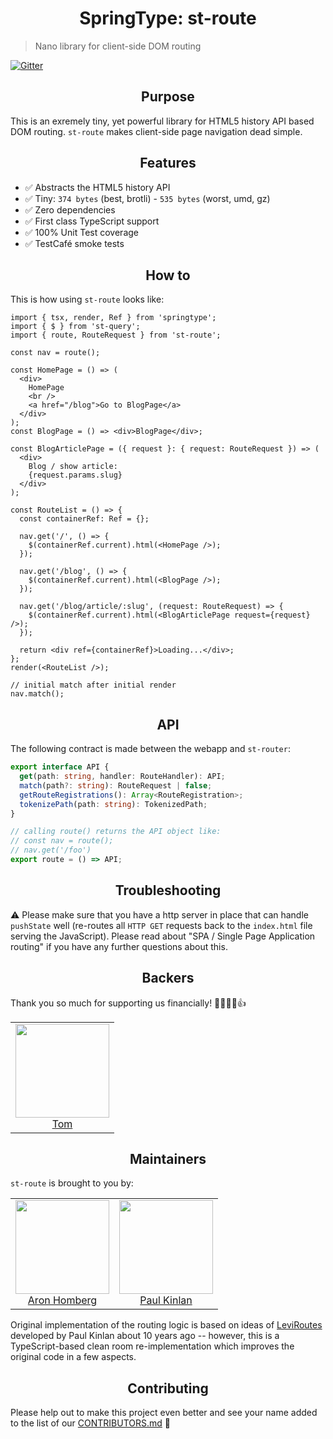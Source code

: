 <h1 align="center">SpringType: st-route</h1>

> Nano library for client-side DOM routing

[![Gitter](https://badges.gitter.im/springtype-official/springtype.svg)](https://gitter.im/springtype-official/springtype?utm_source=badge&utm_medium=badge&utm_campaign=pr-badge)

<h2 align="center">Purpose</h2>

This is an exremely tiny, yet powerful library for HTML5 history API based DOM routing. `st-route` makes client-side page navigation dead simple.

<h2 align="center">Features</h2>

- ✅ Abstracts the HTML5 history API
- ✅ Tiny: `374 bytes` (best, brotli) - `535 bytes` (worst, umd, gz)
- ✅ Zero dependencies
- ✅ First class TypeScript support
- ✅ 100% Unit Test coverage
- ✅ TestCafé smoke tests

<h2 align="center">How to</h2>

This is how using `st-route` looks like:

```tsx
import { tsx, render, Ref } from 'springtype';
import { $ } from 'st-query';
import { route, RouteRequest } from 'st-route';

const nav = route();

const HomePage = () => (
  <div>
    HomePage
    <br />
    <a href="/blog">Go to BlogPage</a>
  </div>
);
const BlogPage = () => <div>BlogPage</div>;

const BlogArticlePage = ({ request }: { request: RouteRequest }) => (
  <div>
    Blog / show article:
    {request.params.slug}
  </div>
);

const RouteList = () => {
  const containerRef: Ref = {};

  nav.get('/', () => {
    $(containerRef.current).html(<HomePage />);
  });

  nav.get('/blog', () => {
    $(containerRef.current).html(<BlogPage />);
  });

  nav.get('/blog/article/:slug', (request: RouteRequest) => {
    $(containerRef.current).html(<BlogArticlePage request={request} />);
  });

  return <div ref={containerRef}>Loading...</div>;
};
render(<RouteList />);

// initial match after initial render
nav.match();
```

<h2 align="center">API</h2>

The following contract is made between the webapp and `st-router`:

```typescript
export interface API {
  get(path: string, handler: RouteHandler): API;
  match(path?: string): RouteRequest | false;
  getRouteRegistrations(): Array<RouteRegistration>;
  tokenizePath(path: string): TokenizedPath;
}

// calling route() returns the API object like:
// const nav = route();
// nav.get('/foo')
export route = () => API;
```

<h2 align="center">Troubleshooting</h2>

⚠️ Please make sure that you have a http server in place that can handle `pushState` well (re-routes all `HTTP GET` requests back to the `index.html` file serving the JavaScript). Please read about "SPA / Single Page Application routing" if you have any further questions about this.

<h2 align="center">Backers</h2>

Thank you so much for supporting us financially! 🙏🏻😎🥳👍

<table>
  <tbody>
    <tr>
      <td align="center">
        <img width="150" height="150"
        src="https://avatars2.githubusercontent.com/u/17221813?v=4&s=150">
        </br>
        <a href="https://github.com/jsdevtom">Tom</a>
      </td>
    </tr>
  <tbody>
</table>

<h2 align="center">Maintainers</h2>

`st-route` is brought to you by:

<table>
  <tbody>
    <tr>
      <td align="center">
        <img width="150" height="150"
        src="https://avatars3.githubusercontent.com/u/454817?v=4&s=150">
        </br>
        <a href="https://github.com/kyr0">Aron Homberg</a>
      </td>
      <td align="center">
        <img width="150" height="150"
        src="https://avatars.githubusercontent.com/u/45510?s=150&v=4">
        </br>
        <a href="https://github.com/PaulKinlan">Paul Kinlan</a>
      </td>
    </tr>
  <tbody>
</table>

Original implementation of the routing logic is based on ideas of <a href="https://github.com/PaulKinlan/leviroutes" target="_blank">LeviRoutes</a> developed by Paul Kinlan about 10 years ago -- however, this is a TypeScript-based clean room re-implementation which improves the original code in a few aspects.

<h2 align="center">Contributing</h2>

Please help out to make this project even better and see your name added to the list of our
[CONTRIBUTORS.md](./CONTRIBUTORS.md) :tada:
